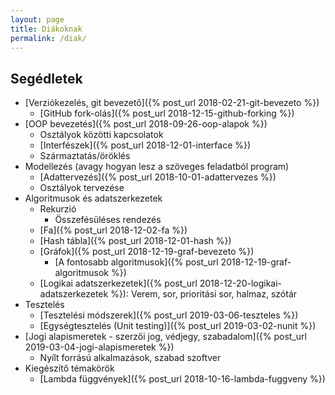 ```yaml
---
layout: page
title: Diákoknak
permalink: /diak/
---
```


## Segédletek

* [Verziókezelés, git bevezető]({% post_url 2018-02-21-git-bevezeto %})
  * [GitHub fork-olás]({% post_url 2018-12-15-github-forking %})
* [OOP bevezetés]({% post_url 2018-09-26-oop-alapok %})
  * Osztályok közötti kapcsolatok
  * [Interfészek]({% post_url 2018-12-01-interface %})
  * Származtatás/öröklés
* Modellezés (avagy hogyan lesz a szöveges feladatból program)
  * [Adattervezés]({% post_url 2018-10-01-adattervezes %})
  * Osztályok tervezése
* Algoritmusok és adatszerkezetek
  * Rekurzió
    * Összefésüléses rendezés
  * [Fa]({% post_url 2018-12-02-fa %})
  * [Hash tábla]({% post_url 2018-12-01-hash %})
  * [Gráfok]({% post_url 2018-12-19-graf-bevezeto %})
    * [A fontosabb algoritmusok]({% post_url 2018-12-19-graf-algoritmusok %})
  * [Logikai adatszerkezetek]({% post_url 2018-12-20-logikai-adatszerkezetek %}): Verem, sor, prioritási sor, halmaz, szótár
* Tesztelés
  * [Tesztelési módszerek]({% post_url 2019-03-06-teszteles %})
  * [Egységtesztelés (Unit testing)]({% post_url 2019-03-02-nunit %})
* [Jogi alapismeretek - szerzői jog, védjegy, szabadalom]({% post_url 2019-03-04-jogi-alapismeretek %})
  * Nyílt forrású alkalmazások, szabad szoftver
* Kiegészítő témakörök
  * [Lambda függvények]({% post_url 2018-10-16-lambda-fuggveny %})
